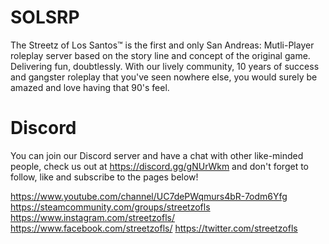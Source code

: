 # SOLSRP
The Streetz of Los Santos™ is the first and only San Andreas: Mutli-Player roleplay server based on the story line and concept of the original game. Delivering fun, doubtlessly. With our lively community, 10 years of success and gangster roleplay that you've seen nowhere else, you would surely be amazed and love having that 90's feel.

# Discord
You can join our Discord server and have a chat with other like-minded people, check us out at https://discord.gg/gNUrWkm and don't forget to follow, like and subscribe to the pages below!

https://www.youtube.com/channel/UC7dePWqmurs4bR-7odm6Yfg
https://steamcommunity.com/groups/streetzofls
https://www.instagram.com/streetzofls/
https://www.facebook.com/streetzofls/
https://twitter.com/streetzofls
